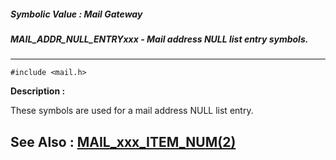 ##### Symbolic Value : Mail Gateway
##### MAIL_ADDR_NULL_ENTRYxxx - Mail address NULL list entry symbols.
---
```
#include <mail.h>
```
**Description :**

These symbols are used for a mail address NULL list entry.

**See Also :**
[MAIL_xxx_ITEM_NUM(2)](/domino-c-api-docs/reference/Symb/MAIL_xxx_ITEM_NUM(2))
---
